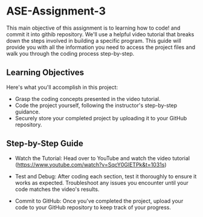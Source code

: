 # ASE-Assignment-3

This main objective of this assignment  is to learning how to code! and commit it into githib repository. We'll use a helpful video tutorial that breaks down the steps involved in building a specific program. This guide will provide you with all the information you need to access the project files and walk you through the coding process step-by-step.

##  Learning Objectives
Here's what you'll accomplish in this project:

- Grasp the coding concepts presented in the video tutorial.
- Code the project yourself, following the instructor's step-by-step guidance.
- Securely store your completed project by uploading it to your GitHub repository.

## Step-by-Step Guide

- Watch the Tutorial: Head over to YouTube and watch the video tutorial (https://www.youtube.com/watch?v=SqcY0GlETPk&t=1031s)



- Test and Debug: After coding each section, test it thoroughly to ensure it works as expected. Troubleshoot any issues you encounter until your code matches the video's results.

- Commit to GitHub: Once you've completed the project, upload your code to your GitHub repository to keep track of your progress.

